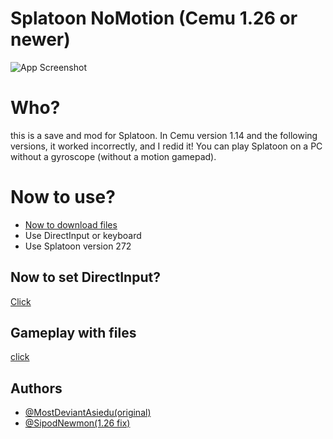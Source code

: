 # Splatoon NoMotion (Cemu 1.26 or newer)

![App Screenshot](https://cdn.discordapp.com/attachments/1005861052510117948/1005861123108647073/1con.png)

# Who?
this is a save and mod for Splatoon. In Cemu version 1.14 and the following versions, 
it worked incorrectly, and I redid it!  You can play Splatoon on a PC without a gyroscope (without a motion gamepad).

# Now to use?
 - [Now to download files](https://www.youtube.com/watch?v=bk0EtuDO3DQ&t)
 - Use DirectInput or keyboard
 - Use Splatoon version 272





## Now to set DirectInput?
 [Click](https://youtu.be/bk0EtuDO3DQ?t=211)






## Gameplay with files

[click](https://youtu.be/bk0EtuDO3DQ?t=231)

## Authors

- [@MostDeviantAsiedu(original)](https://www.youtube.com/c/MostDeviantAsiedu)
- [@SipodNewmon(1.26 fix)](https://www.youtube.com/c/MostDeviantAsiedu)


